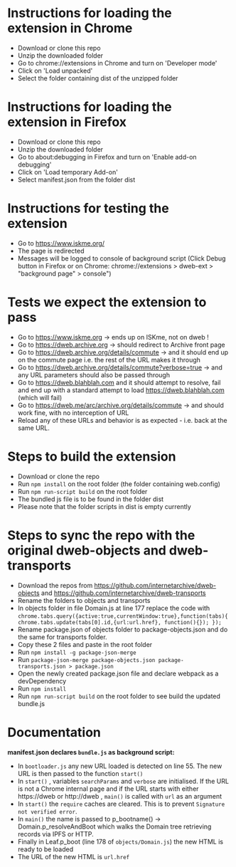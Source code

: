 # Instructions for loading the extension in Chrome
* Download or clone this repo
* Unzip the downloaded folder
* Go to chrome://extensions in Chrome and turn on 'Developer mode'
* Click on 'Load unpacked'
* Select the folder containing dist of the unzipped folder

# Instructions for loading the extension in Firefox
* Download or clone this repo
* Unzip the downloaded folder
* Go to about:debugging in Firefox and turn on 'Enable add-on debugging' 
* Click on 'Load temporary Add-on'
* Select manifest.json from the folder dist

# Instructions for testing the extension
* Go to https://www.iskme.org/
* The page is redirected
* Messages will be logged to console of background script (Click Debug button in Firefox or on Chrome: chrome://extensions > dweb-ext > "background page" > console")

# Tests we expect the extension to pass
* Go to https://www.iskme.org -> ends up on ISKme, not on dweb ! 
* Go to https://dweb.archive.org -> should redirect to Archive front page
* Go to https://dweb.archive.org/details/commute -> and it should end up on the commute page i.e. the rest of the URL makes it through
* Go to https://dweb.archive.org/details/commute?verbose=true -> and any URL parameters should also be passed through
* Go to https://dweb.blahblah.com and it should attempt to resolve, fail and end up with a standard attempt to load https://dweb.blahblah.com (which will fail)
* Go to https://dweb.me/arc/archive.org/details/commute -> and should work fine, with no interception of URL
* Reload any of these URLs and behavior is as expected - i.e. back at the same URL.

# Steps to build the extension

* Download or clone the repo 
* Run `npm install` on the root folder (the folder containing web.config)
* Run `npm run-script build` on the root folder
* The bundled js file is to be found in the folder dist
* Please note that the folder scripts in dist is empty currently

# Steps to sync the repo with the original dweb-objects and dweb-transports

* Download the repos from https://github.com/internetarchive/dweb-objects and https://github.com/internetarchive/dweb-transports
* Rename the folders to objects and transports
* In objects folder in file Domain.js at line 177 replace the code with `chrome.tabs.query({active:true,currentWindow:true},function(tabs){
    chrome.tabs.update(tabs[0].id,{url:url.href}, function(){});
});`
* Rename package.json of objects folder to package-objects.json and do the same for transports folder.
* Copy these 2 files and paste in the root folder
* Run `npm install -g package-json-merge`
* Run `package-json-merge package-objects.json package-transports.json > package.json`
* Open the newly created package.json file and declare webpack as a devDependency
* Run `npm install`
* Run `npm run-script build` on the root folder to see build the updated bundle.js

# Documentation
__manifest.json declares `bundle.js` as background script:__

* In `bootloader.js` any new URL loaded is detected on line 55. The new URL is then passed to the function `start()` 
* In `start()` , variables `searchParams` and `verbose` are initialised. If the URL is not a Chrome internal page and if the URL starts with either https://dweb or http://dweb , `main()` is called with `url` as an argument
* In `start()` the `require` caches are cleared. This is to prevent `Signature not verified error`.
* In `main()` the name is passed to p_bootname() -> Domain.p_resolveAndBoot which walks the Domain tree retrieving records via IPFS or HTTP.
* Finally in Leaf.p_boot (line 178 of `objects/Domain.js`) the new HTML is ready to be loaded
* The URL of the new HTML is `url.href`

